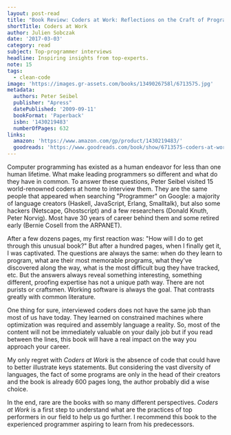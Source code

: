 ```yaml
---
layout: post-read
title: "Book Review: Coders at Work: Reflections on the Craft of Programming"
shortTitle: Coders at Work
author: Julien Sobczak
date: '2017-03-03'
category: read
subject: Top-programmer interviews
headline: Inspiring insights from top-experts.
note: 15
tags:
  - clean-code
image: 'https://images.gr-assets.com/books/1349026758l/6713575.jpg'
metadata:
  authors: Peter Seibel
  publisher: "Apress"
  datePublished: '2009-09-11'
  bookFormat: 'Paperback'
  isbn: '1430219483'
  numberOfPages: 632
links:
  amazon: 'https://www.amazon.com/gp/product/1430219483/'
  goodreads: 'https://www.goodreads.com/book/show/6713575-coders-at-work'
---
```



Computer programming has existed as a human endeavor for less than one human lifetime. What make leading programmers so different and what do they have in common. To answer these questions, Peter Seibel visited 15 world-renowned coders at home to interview them. They are the same people that appeared when searching "Programmer" on Google: a majority of language creators (Haskell, JavaScript, Erlang, Smalltalk), but also some hackers (Netscape, Ghostscript) and a few researchers (Donald Knuth, Peter Norvig). Most have 30 years of career behind them and some retired early (Bernie Cosell from the ARPANET).

After a few dozens pages, my first reaction was: "How will I do to get through this unusual book?" But after a hundred pages, when I finally get it, I was captivated. The questions are always the same: when do they learn to program, what are their most memorable programs, what they've discovered along the way, what is the most difficult bug they have tracked, etc. But the answers always reveal something interesting, something different, proofing expertise has not a unique path way. There are not purists or craftsmen. Working software is always the goal. That contrasts greatly with common literature.  

One thing for sure, interviewed coders does not have the same job than most of us have today. They learned on constrained machines where optimization was required and assembly language a reality. So, most of the content will not be immediately valuable on your daily job but if you read between the lines, this book will have a real impact on the way you approach your career.

My only regret with *Coders at Work* is the absence of code that could have to better illustrate keys statements. But considering the vast diversity of languages, the fact of some programs are only in the head of their creators and the book is already 600 pages long, the author probably did a wise choice.  

In the end, rare are the books with so many different perspectives. *Coders at Work* is a first step to understand what are the practices of top performers in our field to help us go further. I recommend this book to the experienced programmer aspiring to learn from his predecessors.
